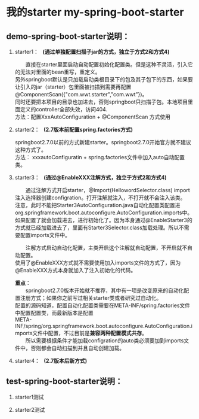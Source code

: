 # 我的starter my-spring-boot-starter
## demo-spring-boot-starter说明：  
1. starter1：  &ensp;**\(通过单独配置扫描子jar的方式，独立于方式2和方式4\)**  

    &ensp;&ensp;&ensp;&ensp;直接在starter里面启动自动配置初始化配置类。但是这种不灵活，引入它的无法对里面的bean重写，重定义。  
    另外springboot默认是只加载启动类根目录下的包及其子包下的东西，如果要让引入的jar（starter）包里面被扫描到需要再配置@ComponentScan({"com.wwt.starter","com.wwt"})。  
    同时还要把本项目的目录也加进去，否则springboot只扫描子包。本地项目里面定义的controller全部失效，访问404.   
    方法：配置XxxAutoConfiguration + @ComponentScan 方式使用  
            
2. starter2：  &ensp;**\(2.7版本前配置spring.factories方式\)**  

    springboot2.7.0以前的方式新建starter。springboot2.7.0开始官方就不建议这种方式了。  
    方法： xxxautoConfiguratin + spring.factories文件中加入auto自动配置类。  
    
3. starter3：  &ensp;**\(通过@EnableXXX注解方式，独立于方式2和方式4\)**  

    &ensp;&ensp;&ensp;&ensp;通过注解方式开启starter，@Import(HellowordSelector.class) import注入选择器创建configration。打开注解就注入，不打开就不会注入该类。  
    注意，此时不能把Starter3AutoConfiguration.java自动化配置类配置进org.springframework.boot.autoconfigure.AutoConfiguration.imports中。  
    如果配置了就会加载进去，进行初始化了。因为本身通过@EnableStarter3的方式就已经加载进去了，里面有Starter3Selector.class加载处理。所以不需要配置imports文件中。  
    
    &ensp;&ensp;&ensp;&ensp;注解方式启动自动化配置，主类开启这个注解就自动配置，不开启就不自动配置。  
    使用了@EnableXXX方式就不需要使用加入imports文件的方式了，因为@EnableXXX方式本身就加入了注入初始化的代码。  
    
    **重点**：  
    &ensp;&ensp;&ensp;&ensp;springboot2.7.0版本开始就不推荐，其中有一项是改变原来的自动化配置注册方式；如果你之前写过相关starter类或者研究过自动化。  
    配置的源码知道，配置自动化配置类需要在META-INF/spring.factories文件中配置配置类，而最新版本是配置  
    META-INF/spring/org.springframework.boot.autoconfigure.AutoConfiguration.imports文件中配置，不过目前是**兼容两种配置模式共存**。  
    &ensp;&ensp;&ensp;&ensp;所以需要根据条件才能加载configration的auto类必须要加到imports文件中，否则都会自动扫描到并且自动创建加载。
    
3. starter4：  &ensp;**\(2.7版本后新方式\)**  
    

## test-spring-boot-starter说明：  
  
1. starter1测试  

2. starter2测试  